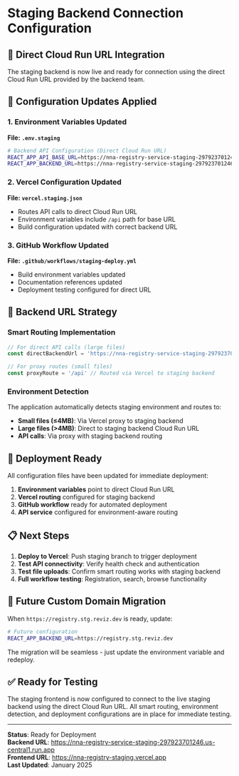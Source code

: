 # Staging Backend Connection Configuration

## 🎯 **Direct Cloud Run URL Integration**

The staging backend is now live and ready for connection using the direct Cloud Run URL provided by the backend team.

## 📝 **Configuration Updates Applied**

### 1. Environment Variables Updated
**File: `.env.staging`**
```bash
# Backend API Configuration (Direct Cloud Run URL)
REACT_APP_API_BASE_URL=https://nna-registry-service-staging-297923701246.us-central1.run.app/api
REACT_APP_BACKEND_URL=https://nna-registry-service-staging-297923701246.us-central1.run.app
```

### 2. Vercel Configuration Updated
**File: `vercel.staging.json`**
- Routes API calls to direct Cloud Run URL
- Environment variables include `/api` path for base URL
- Build configuration updated with correct backend URL

### 3. GitHub Workflow Updated
**File: `.github/workflows/staging-deploy.yml`**
- Build environment variables updated
- Documentation references updated
- Deployment testing configured for direct URL

## 🔧 **Backend URL Strategy**

### Smart Routing Implementation
```typescript
// For direct API calls (large files)
const directBackendUrl = 'https://nna-registry-service-staging-297923701246.us-central1.run.app'

// For proxy routes (small files)
const proxyRoute = '/api' // Routed via Vercel to staging backend
```

### Environment Detection
The application automatically detects staging environment and routes to:
- **Small files (≤4MB)**: Via Vercel proxy to staging backend
- **Large files (>4MB)**: Direct to staging backend Cloud Run URL
- **API calls**: Via proxy with staging backend routing

## 🚀 **Deployment Ready**

All configuration files have been updated for immediate deployment:

1. **Environment variables** point to direct Cloud Run URL
2. **Vercel routing** configured for staging backend
3. **GitHub workflow** ready for automated deployment
4. **API service** configured for environment-aware routing

## 📋 **Next Steps**

1. **Deploy to Vercel**: Push staging branch to trigger deployment
2. **Test API connectivity**: Verify health check and authentication
3. **Test file uploads**: Confirm smart routing works with staging backend
4. **Full workflow testing**: Registration, search, browse functionality

## 🔄 **Future Custom Domain Migration**

When `https://registry.stg.reviz.dev` is ready, update:
```bash
# Future configuration
REACT_APP_BACKEND_URL=https://registry.stg.reviz.dev
```

The migration will be seamless - just update the environment variable and redeploy.

## ✅ **Ready for Testing**

The staging frontend is now configured to connect to the live staging backend using the direct Cloud Run URL. All smart routing, environment detection, and deployment configurations are in place for immediate testing.

---

**Status**: Ready for Deployment  
**Backend URL**: https://nna-registry-service-staging-297923701246.us-central1.run.app  
**Frontend URL**: https://nna-registry-staging.vercel.app  
**Last Updated**: January 2025